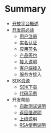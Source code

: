 # Summary

* [开放平台概述](README.md)
* [开发前必读](chapter1.md)
    * [用户注册](yonghuzhuce.md)
    * [实名认证](实名认证.md)
    * [应用签名](应用签名.md)
    * [产品签约](产品签约.md)
    * [接入说明](jierushuoming.md)
    * [客户端接入](客户端接入.md)
    * 服务方接入
* [SDK资源](sdkziyuan_md.md)
    * [SDK下载](sdkxiazai.md)
    * [代码示例](dai_ma_shi_li.md)
* 开发帮助
    * [自助测试说明](zi_zhu_ce_shi_shuo_ming.md)
    * [返回值说明](fan_hui_zhi_shuo_ming.md)
    * [上线说明](shang_xian_shuo_ming.md)
    * [RSA使用说明](rsashi_yong_shuo_ming.md)

